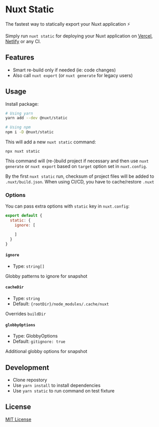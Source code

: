 # Nuxt Static

The fastest way to statically export your Nuxt application ⚡️

Simply run `nuxt static` for deploying your Nuxt application on [Vercel](https://vercel.com), [Netlify](https://www.netlify.com) or any CI.

## Features

- Smart re-build only if needed (ie: code changes)
- Also call `nuxt export` (or `nuxt generate` for legacy users)

## Usage

Install package:

```sh
# Using yarn
yarn add --dev @nuxt/static

# Using npm
npm i -D @nuxt/static
```

This will add a new `nuxt static` command:

```
npx nuxt static
```

This command will (re-)build project if necessary and then use `nuxt generate` or `nuxt export` based on `target` option set in `nuxt.config`.

By the first `nuxt static` run, checksum of project files will be added to `.nuxt/build.json`. When using CI/CD, you have to cache/restore `.nuxt`

### Options

You can pass extra options with `static` key in `nuxt.config`:

```js
export default {
  static: {
    ignore: [

    ]
  }
}
```

#### `ignore`

- Type: `string[]`

Globby patterns to ignore for snapshot

#### `cacheDir`

- Type: `string`
- Default: `{rootDir}/node_modules/.cache/nuxt`

Overrides `buildDir`

#### `globbyOptions`

- Type: GlobbyOptions
- Default: `gitignore: true`

Additional globby options for snapshot

## Development

- Clone repostory
- Use `yarn install` to install dependencies
- Use `yarn static` to run command on test fixture

## License

[MIT License](./LICENSE)
